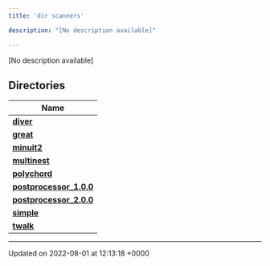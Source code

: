 ```yaml
---
title: 'dir scanners'

description: "[No description available]"

---
```







[No description available]

## Directories

| Name           |
| -------------- |
| **[diver](/documentation/code/files/dir_8a784228ca6219402d8e768ef3d07ed4/#dir-diver)**  |
| **[great](/documentation/code/files/dir_4e72509a65748ef232c5bdb38190799a/#dir-great)**  |
| **[minuit2](/documentation/code/files/dir_a2e3f1b883fd3213afc91c38ea2538aa/#dir-minuit2)**  |
| **[multinest](/documentation/code/files/dir_d6f2c634641de666ec4770394adf0d44/#dir-multinest)**  |
| **[polychord](/documentation/code/files/dir_4146fa393fd2fa95201db6a9f7f3c7d4/#dir-polychord)**  |
| **[postprocessor_1.0.0](/documentation/code/files/dir_5a837fd4eb57251ea3c7435ee457d510/#dir-postprocessor-1.0.0)**  |
| **[postprocessor_2.0.0](/documentation/code/files/dir_19e22b0eacf25c81e760ed2edde069be/#dir-postprocessor-2.0.0)**  |
| **[simple](/documentation/code/files/dir_b771c35c53f7f0d4ef99e9ec9113aa65/#dir-simple)**  |
| **[twalk](/documentation/code/files/dir_469cfd999018b1b05b3fb826bf8dd5fe/#dir-twalk)**  |






-------------------------------

Updated on 2022-08-01 at 12:13:18 +0000
